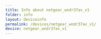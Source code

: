```yaml
---
title: Info about netgear_wndr37av_v1
folder: info
layout: deviceinfo
permalink: /devices/netgear_wndr37av_v1/
device: netgear_wndr37av_v1
---
```

